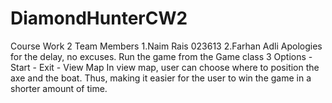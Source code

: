 # DiamondHunterCW2
Course Work 2
Team Members
  1.Naim Rais 023613
  2.Farhan Adli 
Apologies for the delay, no excuses.
Run the game from the Game class 
3 Options - Start
          - Exit
          - View Map
In view map, user can choose where to position the axe and the boat. Thus, making it easier for the user to win the game in a shorter amount of time. 
